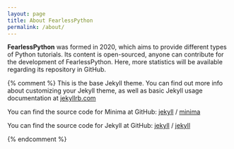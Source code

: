 ```yaml
---
layout: page
title: About FearlessPython
permalink: /about/
---
```


**FearlessPython** was formed in 2020, which aims to provide different types of Python tutorials. Its content is open-sourced, anyone can contribute for the development of FearlessPython. Here, more statistics will be available regarding its repository in GitHub.

{% comment %}
This is the base Jekyll theme. You can find out more info about customizing your Jekyll theme, as well as basic Jekyll usage documentation at [jekyllrb.com](https://jekyllrb.com/)

You can find the source code for Minima at GitHub:
[jekyll][jekyll-organization] /
[minima](https://github.com/jekyll/minima)

You can find the source code for Jekyll at GitHub:
[jekyll][jekyll-organization] /
[jekyll](https://github.com/jekyll/jekyll)


[jekyll-organization]: https://github.com/jekyll
{% endcomment %}